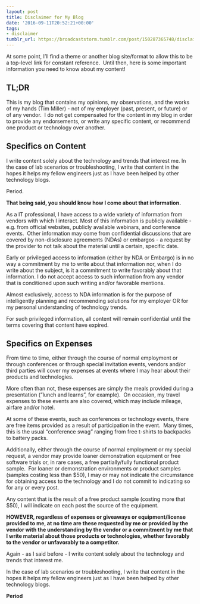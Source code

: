```yaml
---
layout: post
title: Disclaimer for My Blog
date: '2016-09-11T20:52:21+00:00'
tags:
- disclaimer
tumblr_url: https://broadcaststorm.tumblr.com/post/150287365748/disclaimer-for-my-blog
---
```

At some point, I’ll find a theme or another blog site/format to allow this to be a top-level link for constant reference. &nbsp;Until then, here is some important information you need to know about my content!

## TL;DR

This is my blog that contains my opinions, my observations, and the works of my hands (Tim Miller) - not of my employer (past, present, or future) or of any vendor. &nbsp;I do not get compensated for the content in my blog in order to provide any endorsements, or write any specific content, or recommend one product or technology over another.

## Specifics on Content

I write content solely about the technology and trends that interest me. In the case of lab scenarios or troubleshooting, I write that content in the hopes it helps my fellow engineers just as I have been helped by other technology blogs.

Period. &nbsp;

**That being said, you should know how I come about that information.**

As a IT professional, I have access to a wide variety of information from vendors with which I interact. Most of this information is publicly available - e.g. from official websites, publicly available webinars, and conference events. &nbsp;Other information may come from confidential discussions that are covered by non-disclosure agreements (NDAs) or embargos - a request by the provider to not talk about the material until a certain, specific date.

Early or privileged access to information (either by NDA or Embargo) is in no way a commitment by me to write about that information nor, when I do write about the subject, is it a commitment to write favorably about that information. I do not accept access to such information from any vendor that is conditioned upon such writing and/or favorable mentions.

Almost exclusively, access to NDA information is for the purpose of intelligently planning and recommending solutions for my employer OR for my personal understanding of technology trends. &nbsp;

For such privileged information, all content will remain confidential until the terms covering that content have expired.

## Specifics on Expenses

From time to time, either through the course of normal employment or through conferences or through special invitation events, vendors and/or third parties will cover my expenses at events where I may hear about their products and technologies. &nbsp;

More often than not, these expenses are simply the meals provided during a presentation (”lunch and learns”, for example). &nbsp;On occasion, my travel expenses to these events are also covered, which may include mileage, airfare and/or hotel.

At some of these events, such as conferences or technology events, there are free items provided as a result of participation in the event. &nbsp;Many times, this is the usual “conference swag” ranging from free t-shirts to backpacks to battery packs.

Additionally, either through the course of normal employment or my special request, a vendor may provide loaner demonstration equipment or free software trials or, in rare cases, a free partially/fully functional product sample. &nbsp;For loaner or demonstration environments or product samples (samples costing less than $50), I may or may not indicate the circumstance for obtaining access to the technology and I do not commit to indicating so for any or every post.

Any content that is the result of a free product sample (costing more that $50), I will indicate on each post the source of the equipment.

**HOWEVER, regardless of expenses or giveaways or equipment/license provided to me, at no time are these requested by me or provided by the vendor with the understanding by the vendor or a commitment by me that I write material about those products or technologies, whether favorably to the vendor or unfavorably to a competitor.**

Again - as I said before - I write content solely about the technology and trends that interest me.&nbsp;

In the case of lab scenarios or troubleshooting, I write that content in the hopes it helps my fellow engineers just as I have been helped by other technology blogs.

**Period**


